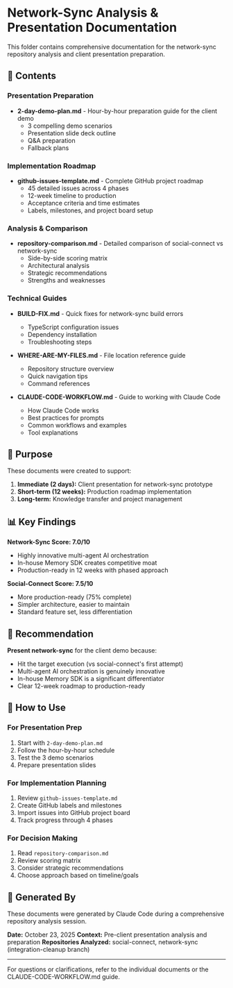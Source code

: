# Network-Sync Analysis & Presentation Documentation

This folder contains comprehensive documentation for the network-sync repository analysis and client presentation preparation.

## 📁 Contents

### Presentation Preparation
- **2-day-demo-plan.md** - Hour-by-hour preparation guide for the client demo
  - 3 compelling demo scenarios
  - Presentation slide deck outline
  - Q&A preparation
  - Fallback plans

### Implementation Roadmap
- **github-issues-template.md** - Complete GitHub project roadmap
  - 45 detailed issues across 4 phases
  - 12-week timeline to production
  - Acceptance criteria and time estimates
  - Labels, milestones, and project board setup

### Analysis & Comparison
- **repository-comparison.md** - Detailed comparison of social-connect vs network-sync
  - Side-by-side scoring matrix
  - Architectural analysis
  - Strategic recommendations
  - Strengths and weaknesses

### Technical Guides
- **BUILD-FIX.md** - Quick fixes for network-sync build errors
  - TypeScript configuration issues
  - Dependency installation
  - Troubleshooting steps

- **WHERE-ARE-MY-FILES.md** - File location reference guide
  - Repository structure overview
  - Quick navigation tips
  - Command references

- **CLAUDE-CODE-WORKFLOW.md** - Guide to working with Claude Code
  - How Claude Code works
  - Best practices for prompts
  - Common workflows and examples
  - Tool explanations

## 🎯 Purpose

These documents were created to support:

1. **Immediate (2 days):** Client presentation for network-sync prototype
2. **Short-term (12 weeks):** Production roadmap implementation
3. **Long-term:** Knowledge transfer and project management

## 📊 Key Findings

**Network-Sync Score: 7.0/10**
- Highly innovative multi-agent AI orchestration
- In-house Memory SDK creates competitive moat
- Production-ready in 12 weeks with phased approach

**Social-Connect Score: 7.5/10**
- More production-ready (75% complete)
- Simpler architecture, easier to maintain
- Standard feature set, less differentiation

## 🚀 Recommendation

**Present network-sync** for the client demo because:
- Hit the target execution (vs social-connect's first attempt)
- Multi-agent AI orchestration is genuinely innovative
- In-house Memory SDK is a significant differentiator
- Clear 12-week roadmap to production-ready

## 📖 How to Use

### For Presentation Prep
1. Start with `2-day-demo-plan.md`
2. Follow the hour-by-hour schedule
3. Test the 3 demo scenarios
4. Prepare presentation slides

### For Implementation Planning
1. Review `github-issues-template.md`
2. Create GitHub labels and milestones
3. Import issues into GitHub project board
4. Track progress through 4 phases

### For Decision Making
1. Read `repository-comparison.md`
2. Review scoring matrix
3. Consider strategic recommendations
4. Choose approach based on timeline/goals

## 🤖 Generated By

These documents were generated by Claude Code during a comprehensive repository analysis session.

**Date:** October 23, 2025
**Context:** Pre-client presentation analysis and preparation
**Repositories Analyzed:** social-connect, network-sync (integration-cleanup branch)

---

For questions or clarifications, refer to the individual documents or the CLAUDE-CODE-WORKFLOW.md guide.
